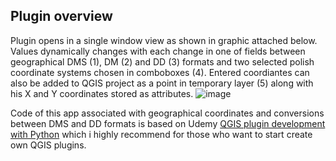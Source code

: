 ## Plugin overview
Plugin opens in a single window view as shown in graphic attached below. Values dynamically changes with each change in one of fields between geographical DMS (1), DM (2) and DD (3) formats and two selected polish coordinate systems chosen in comboboxes (4). Entered coordiantes can also be added to QGIS project as a point in temporary layer (5) along with his X and Y coordinates stored as attributes.
![image](https://github.com/kieemi/polish_coordinate_converter/blob/master/plugin_window.png)

Code of this app associated with geographical coordinates and conversions between DMS and DD formats is based on Udemy [QGIS plugin development with Python](https://www.udemy.com/course/qgis-plugin-development-with-python/) which i highly recommend for those who want to start create own QGIS plugins.
